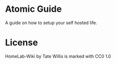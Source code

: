 # Atomic Guide
A guide on how to setup your self hosted life.

# License
HomeLab-Wiki by Tate Willis is marked with CC0 1.0 
